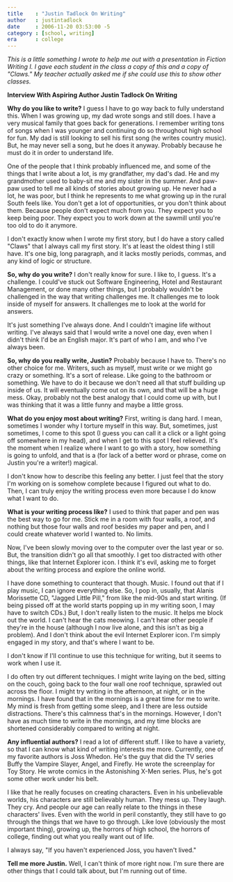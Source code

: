 ```yaml
---
title    : "Justin Tadlock On Writing"
author   : justintadlock
date     : 2006-11-20 03:53:00 -5
category : [school, writing]
era      : college
---
```


<i>This is a little something I wrote to help me out with a presentation in Fiction Writing I.  I gave each student in the class a copy of this and a copy of "Claws."  My teacher actually asked me if she could use this to show other classes.</i>

<b>Interview With Aspiring Author
Justin Tadlock On Writing</b>

<b>Why do you like to write?</b>
I guess I have to go way back to fully understand this.  When I was growing up, my dad wrote songs and still does.  I have a very musical family that goes back for generations.  I remember writing tons of songs when I was younger and continuing do so throughout high school for fun.   My dad is still looking to sell his first song (he writes country music).  But, he may never sell a song, but he does it anyway.  Probably because he must do it in order to understand life.

One of the people that I think probably influenced me, and some of the things that I write about a lot, is my grandfather, my dad's dad.  He and my grandmother used to baby-sit me and my sister in the summer.  And paw-paw used to tell me all kinds of stories about growing up.  He never had a lot, he was poor, but I think he represents to me what growing up in the rural South feels like.  You don't get a lot of opportunities, or you don't think about them.  Because people don't expect much from you.  They expect you to keep being poor.  They expect you to work down at the sawmill until you're too old to do it anymore.

I don't exactly know when I wrote my first story, but I do have a story called "Claws" that I always call my first story.  It's at least the oldest thing I still have.  It's one big, long paragraph, and it lacks mostly periods, commas, and any kind of logic or structure.

<b>So, why do you write?</b>
I don't really know for sure.  I like to, I guess.  It's a challenge.  I could've stuck out Software Engineering, Hotel and Restaurant Management, or done many other things, but I probably wouldn't be challenged in the way that writing challenges me.  It challenges me to look inside of myself for answers.  It challenges me to look at the world for answers.

It's just something I've always done.  And I couldn't imagine life without writing.  I've always said that I would write a novel one day, even when I didn't think I'd be an English major.  It's part of who I am, and who I've always been.

<b>So, why do you really write, Justin?</b>
Probably because I have to.  There's no other choice for me.  Writers, such as myself, must write or we might go crazy or something.  It's a sort of release.  Like going to the bathroom or something.  We have to do it because we don't need all that stuff building up inside of us.  It will eventually come out on its own, and that will be a huge mess.  Okay, probably not the best analogy that I could come up with, but I was thinking that it was a little funny and maybe a little gross.

<b>What do you enjoy most about writing?</b>
First, writing is dang hard.  I mean, sometimes I wonder why I torture myself in this way.  But, sometimes, just sometimes, I come to this spot (I guess you can call it a click or a light going off somewhere in my head), and when I get to this spot I feel relieved.  It's the moment when I realize where I want to go with a story, how something is going to unfold, and that is a (for lack of a better word or phrase, come on Justin you're a writer!) magical.

I don't know how to describe this feeling any better.  I just feel that the story I'm working on is somehow complete because I figured out what to do.  Then, I can truly enjoy the writing process even more because I do know what I want to do.

<b>What is your writing process like?</b>
I used to think that paper and pen was the best way to go for me.  Stick me in a room with four walls, a roof, and nothing but those four walls and roof besides my paper and pen, and I could create whatever world I wanted to.  No limits.

Now, I've been slowly moving over to the computer over the last year or so.  But, the transition didn't go all that smoothly.  I get too distracted with other things, like that Internet Explorer icon.  I think it's evil, asking me to forget about the writing process and explore the online world.

I have done something to counteract that though.  Music.  I found out that if I play music, I can ignore everything else.  So, I pop in, usually, that Alanis Morissette CD, "Jagged Little Pill," from like the mid-90s and start writing.  (If being pissed off at the world starts popping up in my writing soon, I may have to switch CDs.)  But, I don't really listen to the music.  It helps me block out the world.  I can't hear the cats meowing.  I can't hear other people if they're in the house (although I now live alone, and this isn't as big a problem).  And I don't think about the evil Internet Explorer icon.  I'm simply engaged in my story, and that's where I want to be.

I don't know if I'll continue to use this technique for writing, but it seems to work when I use it.

I do often try out different techniques.  I might write laying on the bed, sitting on the couch, going back to the four wall one roof technique, sprawled out across the floor.  I might try writing in the afternoon, at night, or in the mornings.  I have found that in the mornings is a great time for me to write.  My mind is fresh from getting some sleep, and I there are less outside distractions.  There's this calmness that's in the mornings.  However, I don't have as much time to write in the mornings, and my time blocks are shortened considerably compared to writing at night.

<b>Any influential authors?</b>
I read a lot of different stuff.  I like to have a variety, so that I can know what kind of writing interests me more.  Currently, one of my favorite authors is Joss Whedon.  He's the guy that did the TV series Buffy the Vampire Slayer, Angel, and Firefly.  He wrote the screenplay for Toy Story.  He wrote comics in the Astonishing X-Men series.  Plus, he's got some other work under his belt.

I like that he really focuses on creating characters.  Even in his unbelievable worlds, his characters are still believably human.  They mess up.  They laugh.  They cry.  And people our age can really relate to the things in these characters' lives.  Even with the world in peril constantly, they still have to go through the things that we have to go through.  Like love (obviously the most important thing), growing up, the horrors of high school, the horrors of college, finding out what you really want out of life.

I always say, "If you haven't experienced Joss, you haven't lived."

<b>Tell me more Justin.</b>
Well, I can't think of more right now.  I'm sure there are other things that I could talk about, but I'm running out of time.
